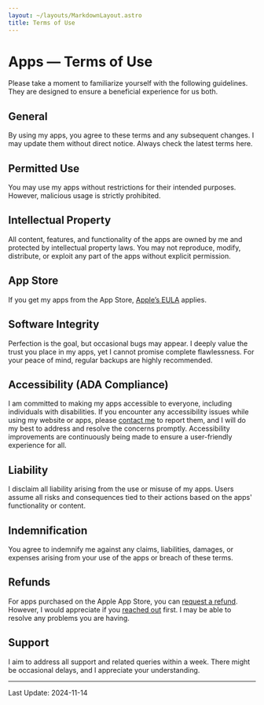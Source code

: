 ```yaml
---
layout: ~/layouts/MarkdownLayout.astro
title: Terms of Use
---
```


# Apps — Terms of Use

Please take a moment to familiarize yourself with the following guidelines. They are designed to ensure a beneficial experience for us both.

## General

By using my apps, you agree to these terms and any subsequent changes. I may update them without direct notice. Always check the latest terms here.

## Permitted Use

You may use my apps without restrictions for their intended purposes. However, malicious usage is strictly prohibited.

## Intellectual Property

All content, features, and functionality of the apps are owned by me and protected by intellectual property laws. You may not reproduce, modify, distribute, or exploit any part of the apps without explicit permission.

## App Store

If you get my apps from the App Store, [Apple’s EULA](https://www.apple.com/legal/internet-services/itunes/dev/stdeula/) applies.

## Software Integrity

Perfection is the goal, but occasional bugs may appear. I deeply value the trust you place in my apps, yet I cannot promise complete flawlessness. For your peace of mind, regular backups are highly recommended.

## Accessibility (ADA Compliance)

I am committed to making my apps accessible to everyone, including individuals with disabilities. If you encounter any accessibility issues while using my website or apps, please [contact me](/feedback) to report them, and I will do my best to address and resolve the concerns promptly. Accessibility improvements are continuously being made to ensure a user-friendly experience for all.

## Liability

I disclaim all liability arising from the use or misuse of my apps. Users assume all risks and consequences tied to their actions based on the apps' functionality or content.

## Indemnification

You agree to indemnify me against any claims, liabilities, damages, or expenses arising from your use of the apps or breach of these terms.

## Refunds

For apps purchased on the Apple App Store, you can [request a refund](https://support.apple.com/en-us/HT204084). However, I would appreciate if you [reached out](/feedback) first. I may be able to resolve any problems you are having.

## Support

I aim to address all support and related queries within a week. There might be occasional delays, and I appreciate your understanding.

---

Last Update: 2024-11-14
